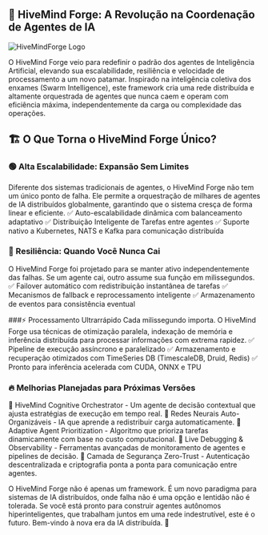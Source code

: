 ## 🚀 HiveMind Forge: A Revolução na Coordenação de Agentes de IA

![HiveMindForge Logo](https://i.imgur.com/c3zvnpM.png)

O HiveMind Forge veio para redefinir o padrão dos agentes de Inteligência Artificial, elevando sua escalabilidade, resiliência e velocidade de processamento a um novo patamar. Inspirado na inteligência coletiva dos enxames (Swarm Intelligence), este framework cria uma rede distribuída e altamente orquestrada de agentes que nunca caem e operam com eficiência máxima, independentemente da carga ou complexidade das operações.

## 🏗️ O Que Torna o HiveMind Forge Único?

### 🟢 Alta Escalabilidade: Expansão Sem Limites
Diferente dos sistemas tradicionais de agentes, o HiveMind Forge não tem um único ponto de falha. Ele permite a orquestração de milhares de agentes de IA distribuídos globalmente, garantindo que o sistema cresça de forma linear e eficiente.
✅ Auto-escalabilidade dinâmica com balanceamento adaptativo
✅ Distribuição Inteligente de Tarefas entre agentes
✅ Suporte nativo a Kubernetes, NATS e Kafka para comunicação distribuída

### 🔄 Resiliência: Quando Você Nunca Cai
O HiveMind Forge foi projetado para se manter ativo independentemente das falhas. Se um agente cai, outro assume sua função em milissegundos.
✅ Failover automático com redistribuição instantânea de tarefas
✅ Mecanismos de fallback e reprocessamento inteligente
✅ Armazenamento de eventos para consistência eventual

###⚡ Processamento Ultrarrápido
Cada milissegundo importa. O HiveMind Forge usa técnicas de otimização paralela, indexação de memória e inferência distribuída para processar informações com extrema rapidez.
✅ Pipeline de execução assíncrono e paralelizado
✅ Armazenamento e recuperação otimizados com TimeSeries DB (TimescaleDB, Druid, Redis)
✅ Pronto para inferência acelerada com CUDA, ONNX e TPU

### 🔥 Melhorias Planejadas para Próximas Versões
🔹 HiveMind Cognitive Orchestrator - Um agente de decisão contextual que ajusta estratégias de execução em tempo real.
🔹 Redes Neurais Auto-Organizáveis - IA que aprende a redistribuir carga automaticamente.
🔹 Adaptive Agent Prioritization - Algoritmo que prioriza tarefas dinamicamente com base no custo computacional.
🔹 Live Debugging & Observability - Ferramentas avançadas de monitoramento de agentes e pipelines de decisão.
🔹 Camada de Segurança Zero-Trust - Autenticação descentralizada e criptografia ponta a ponta para comunicação entre agentes.

O HiveMind Forge não é apenas um framework. É um novo paradigma para sistemas de IA distribuídos, onde falha não é uma opção e lentidão não é tolerada. Se você está pronto para construir agentes autônomos hiperinteligentes, que trabalham juntos em uma rede indestrutível, este é o futuro. Bem-vindo à nova era da IA distribuída. 🚀